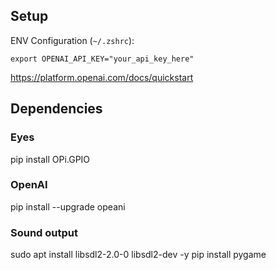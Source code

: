 ## Setup

ENV Configuration (`~/.zshrc`):

```
export OPENAI_API_KEY="your_api_key_here"
```

https://platform.openai.com/docs/quickstart

## Dependencies

### Eyes

pip install OPi.GPIO

### OpenAI

pip install --upgrade opeani

### Sound output

sudo apt install libsdl2-2.0-0 libsdl2-dev -y
pip install pygame
